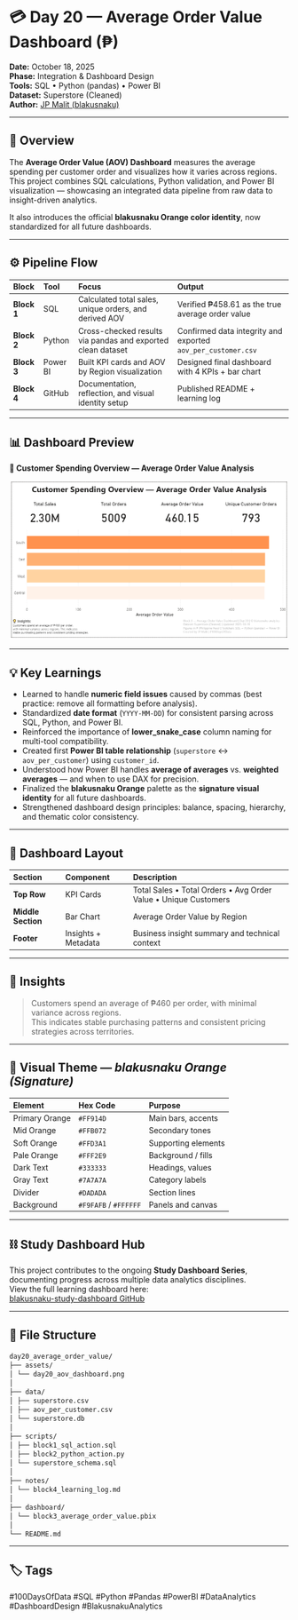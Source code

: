 # 💳 Day 20 — Average Order Value Dashboard (₱)

**Date:** October 18, 2025  
**Phase:** Integration & Dashboard Design  
**Tools:** SQL • Python (pandas) • Power BI  
**Dataset:** Superstore (Cleaned)  
**Author:** [JP Malit (blakusnaku)](https://github.com/blakusnaku)

---

## 🧭 Overview  
The **Average Order Value (AOV) Dashboard** measures the average spending per customer order and visualizes how it varies across regions.  
This project combines SQL calculations, Python validation, and Power BI visualization — showcasing an integrated data pipeline from raw data to insight-driven analytics.  

It also introduces the official **blakusnaku Orange color identity**, now standardized for all future dashboards.

---

## ⚙️ Pipeline Flow

| Block | Tool | Focus | Output |
|:------|:-----|:------|:--------|
| **Block 1** | SQL | Calculated total sales, unique orders, and derived AOV | Verified ₱458.61 as the true average order value |
| **Block 2** | Python | Cross-checked results via pandas and exported clean dataset | Confirmed data integrity and exported `aov_per_customer.csv` |
| **Block 3** | Power BI | Built KPI cards and AOV by Region visualization | Designed final dashboard with 4 KPIs + bar chart |
| **Block 4** | GitHub | Documentation, reflection, and visual identity setup | Published README + learning log |

---

## 📊 Dashboard Preview  

**📍 Customer Spending Overview — Average Order Value Analysis**  

![AOV Dashboard Preview](assets/day20_aov_dashboard.png)

---

## 💡 Key Learnings  
- Learned to handle **numeric field issues** caused by commas (best practice: remove all formatting before analysis).  
- Standardized **date format** (`YYYY-MM-DD`) for consistent parsing across SQL, Python, and Power BI.  
- Reinforced the importance of **lower_snake_case** column naming for multi-tool compatibility.  
- Created first **Power BI table relationship** (`superstore` ↔ `aov_per_customer`) using `customer_id`.  
- Understood how Power BI handles **average of averages** vs. **weighted averages** — and when to use DAX for precision.  
- Finalized the **blakusnaku Orange** palette as the **signature visual identity** for all future dashboards.  
- Strengthened dashboard design principles: balance, spacing, hierarchy, and thematic color consistency.

---

## 🧱 Dashboard Layout  

| Section | Component | Description |
|:--|:--|:--|
| **Top Row** | KPI Cards | Total Sales • Total Orders • Avg Order Value • Unique Customers |
| **Middle Section** | Bar Chart | Average Order Value by Region |
| **Footer** | Insights + Metadata | Business insight summary and technical context |

---

## 🧠 Insights  
> Customers spend an average of ₱460 per order, with minimal variance across regions.  
> This indicates stable purchasing patterns and consistent pricing strategies across territories.  

---

## 🎨 Visual Theme — *blakusnaku Orange (Signature)*  

| Element | Hex Code | Purpose |
|:--|:--|:--|
| Primary Orange | `#FF914D` | Main bars, accents |
| Mid Orange | `#FFB072` | Secondary tones |
| Soft Orange | `#FFD3A1` | Supporting elements |
| Pale Orange | `#FFF2E9` | Background / fills |
| Dark Text | `#333333` | Headings, values |
| Gray Text | `#7A7A7A` | Category labels |
| Divider | `#DADADA` | Section lines |
| Background | `#F9FAFB` / `#FFFFFF` | Panels and canvas |

---

## ⛓️ Study Dashboard Hub
This project contributes to the ongoing **Study Dashboard Series**, documenting progress across multiple data analytics disciplines.  
View the full learning dashboard here:  
[blakusnaku-study-dashboard GitHub](https://github.com/blakusnaku/blakusnaku-study-dashboard)
 
---

## 📁 File Structure  

```
day20_average_order_value/
├── assets/
│ └── day20_aov_dashboard.png
│
├── data/
│ ├── superstore.csv
│ ├── aov_per_customer.csv
│ └── superstore.db
│
├── scripts/
│ ├── block1_sql_action.sql
│ ├── block2_python_action.py
│ └── superstore_schema.sql
│
├── notes/
│ └── block4_learning_log.md
│
├── dashboard/
│ └── block3_average_order_value.pbix
│
└── README.md
```

---

## 🏷️ Tags  
#100DaysOfData #SQL #Python #Pandas #PowerBI #DataAnalytics #DashboardDesign #BlakusnakuAnalytics

 
